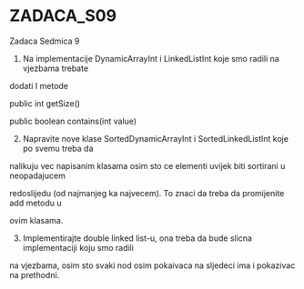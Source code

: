 # ZADACA_S09
Zadaca Sedmica 9

1) Na implementacije DynamicArrayInt i LinkedListInt koje smo radili na vjezbama trebate 

dodati I metode

public int getSize()

public boolean contains(int value)

2) Napravite nove klase SortedDynamicArrayInt i SortedLinkedListInt koje po svemu treba da 

nalikuju vec napisanim klasama osim sto ce elementi uvijek biti sortirani u neopadajucem 

redoslijedu (od najmanjeg ka najvecem). To znaci da treba da promijenite add metodu u 

ovim klasama.

3) Implementirajte double linked list-u, ona treba da bude slicna implementaciji koju smo radili 

na vjezbama, osim sto svaki nod osim pokaivaca na sljedeci ima i pokazivac na prethodni.
